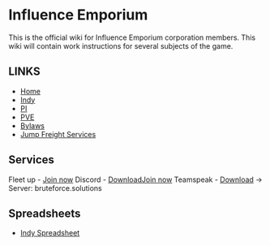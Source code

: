 # Influence Emporium
This is the official wiki for Influence Emporium corporation members.
This wiki will contain work instructions for several subjects of the game.

## LINKS
* [Home](README.md)
* [Indy](Indy.md)
* [PI](PI.md)
* [PVE](PVE.md)
* [Bylaws](Bylaws.md)
* [Jump Freight Services](JumpFreight.md)

## Services
Fleet up - [Join now](http://fleet-up.com/Group/Join/121BD84BC507BE535ADA71E8EAFA6D88)
Discord - [Download](http://discordapp.com/)[Join now](http://discord.gg/83Khnxq)
Teamspeak - [Download](http://www.teamspeak3.com) -> Server: bruteforce.solutions


## Spreadsheets
* [Indy Spreadsheet](https://docs.google.com/spreadsheets/d/1I0Z58BMLIC8ZGQpHkGVBMqdQeMIUXuDeAh0DBeeGNMY/edit#gid=13406690)
